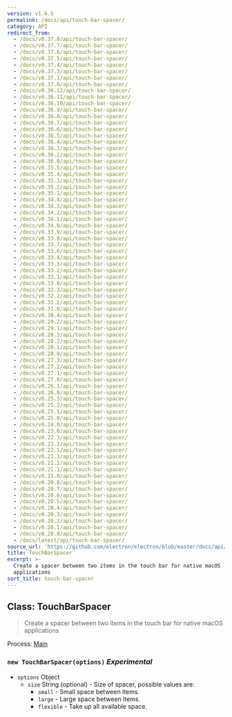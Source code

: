 ```yaml
---
version: v1.6.5
permalink: /docs/api/touch-bar-spacer/
category: API
redirect_from:
  - /docs/v0.37.8/api/touch-bar-spacer/
  - /docs/v0.37.7/api/touch-bar-spacer/
  - /docs/v0.37.6/api/touch-bar-spacer/
  - /docs/v0.37.5/api/touch-bar-spacer/
  - /docs/v0.37.4/api/touch-bar-spacer/
  - /docs/v0.37.3/api/touch-bar-spacer/
  - /docs/v0.37.1/api/touch-bar-spacer/
  - /docs/v0.37.0/api/touch-bar-spacer/
  - /docs/v0.36.12/api/touch-bar-spacer/
  - /docs/v0.36.11/api/touch-bar-spacer/
  - /docs/v0.36.10/api/touch-bar-spacer/
  - /docs/v0.36.9/api/touch-bar-spacer/
  - /docs/v0.36.8/api/touch-bar-spacer/
  - /docs/v0.36.7/api/touch-bar-spacer/
  - /docs/v0.36.6/api/touch-bar-spacer/
  - /docs/v0.36.5/api/touch-bar-spacer/
  - /docs/v0.36.4/api/touch-bar-spacer/
  - /docs/v0.36.3/api/touch-bar-spacer/
  - /docs/v0.36.2/api/touch-bar-spacer/
  - /docs/v0.36.0/api/touch-bar-spacer/
  - /docs/v0.35.5/api/touch-bar-spacer/
  - /docs/v0.35.4/api/touch-bar-spacer/
  - /docs/v0.35.3/api/touch-bar-spacer/
  - /docs/v0.35.2/api/touch-bar-spacer/
  - /docs/v0.35.1/api/touch-bar-spacer/
  - /docs/v0.34.4/api/touch-bar-spacer/
  - /docs/v0.34.3/api/touch-bar-spacer/
  - /docs/v0.34.2/api/touch-bar-spacer/
  - /docs/v0.34.1/api/touch-bar-spacer/
  - /docs/v0.34.0/api/touch-bar-spacer/
  - /docs/v0.33.9/api/touch-bar-spacer/
  - /docs/v0.33.8/api/touch-bar-spacer/
  - /docs/v0.33.7/api/touch-bar-spacer/
  - /docs/v0.33.6/api/touch-bar-spacer/
  - /docs/v0.33.4/api/touch-bar-spacer/
  - /docs/v0.33.3/api/touch-bar-spacer/
  - /docs/v0.33.2/api/touch-bar-spacer/
  - /docs/v0.33.1/api/touch-bar-spacer/
  - /docs/v0.33.0/api/touch-bar-spacer/
  - /docs/v0.32.3/api/touch-bar-spacer/
  - /docs/v0.32.2/api/touch-bar-spacer/
  - /docs/v0.31.2/api/touch-bar-spacer/
  - /docs/v0.31.0/api/touch-bar-spacer/
  - /docs/v0.30.4/api/touch-bar-spacer/
  - /docs/v0.29.2/api/touch-bar-spacer/
  - /docs/v0.29.1/api/touch-bar-spacer/
  - /docs/v0.28.3/api/touch-bar-spacer/
  - /docs/v0.28.2/api/touch-bar-spacer/
  - /docs/v0.28.1/api/touch-bar-spacer/
  - /docs/v0.28.0/api/touch-bar-spacer/
  - /docs/v0.27.3/api/touch-bar-spacer/
  - /docs/v0.27.2/api/touch-bar-spacer/
  - /docs/v0.27.1/api/touch-bar-spacer/
  - /docs/v0.27.0/api/touch-bar-spacer/
  - /docs/v0.26.1/api/touch-bar-spacer/
  - /docs/v0.26.0/api/touch-bar-spacer/
  - /docs/v0.25.3/api/touch-bar-spacer/
  - /docs/v0.25.2/api/touch-bar-spacer/
  - /docs/v0.25.1/api/touch-bar-spacer/
  - /docs/v0.25.0/api/touch-bar-spacer/
  - /docs/v0.24.0/api/touch-bar-spacer/
  - /docs/v0.23.0/api/touch-bar-spacer/
  - /docs/v0.22.3/api/touch-bar-spacer/
  - /docs/v0.22.2/api/touch-bar-spacer/
  - /docs/v0.22.1/api/touch-bar-spacer/
  - /docs/v0.21.3/api/touch-bar-spacer/
  - /docs/v0.21.2/api/touch-bar-spacer/
  - /docs/v0.21.1/api/touch-bar-spacer/
  - /docs/v0.21.0/api/touch-bar-spacer/
  - /docs/v0.20.8/api/touch-bar-spacer/
  - /docs/v0.20.7/api/touch-bar-spacer/
  - /docs/v0.20.6/api/touch-bar-spacer/
  - /docs/v0.20.5/api/touch-bar-spacer/
  - /docs/v0.20.4/api/touch-bar-spacer/
  - /docs/v0.20.3/api/touch-bar-spacer/
  - /docs/v0.20.2/api/touch-bar-spacer/
  - /docs/v0.20.1/api/touch-bar-spacer/
  - /docs/v0.20.0/api/touch-bar-spacer/
  - /docs/latest/api/touch-bar-spacer/
source_url: 'https://github.com/electron/electron/blob/master/docs/api/touch-bar-spacer.md'
title: TouchBarSpacer
excerpt: >-
  Create a spacer between two items in the touch bar for native macOS
  applications
sort_title: touch-bar-spacer
---
```




<!--


                                      ::::
                                    :o+//+o:
                                    +o    oo-
                                    :o+//oo/+o/
                                      -::-   -oo:
                                               /s/
                      -::::::::-                :s/  :::--
                  :+oo+////////+:        -:/+oo/ :s:-///++oo+:
                /o+:                -/+oo+/:-     +o-      -:+o:
               /s:              -:+o+/:           -o+         :s/
              -s/            -/oo/:                /s-         +s-
              -s/         -/oo/-                   -s/         /s-
               oo       :+o/-                       oo         oo
               -s/    :oo/                          /s-       /s-
                :s/ :oo:              -::-          /s-      /s:
                  -+o/               /ssss/         :s:    -+o-
                 :o+--               /ssss/         :s:   :o+-
                :s/  +o:              -::-          /s-   --
               -s/    :+o/-                         /s-
               oo       -+o+-                       oo
              -s/         -/oo/-                   -s/
             -+soo+:         -/oo/:                /s-      /oooo+-
             o+   :s:           -:+o+/:-          -o+      /s:  -oo
             oo:--/s:       ::      -:+oo+/:-     -/-      /s/--:o+
              :+++/-        :s:          -:/+ooo++//////++oo//+o+:
                             /s:                --::::::--
                              /s/              /s-
                               :oo:          :oo:
                                 /oo/-    -/oo/
                                   -/+oooo+/-





                   _______  _______  _______  _______  __
                  |       ||       ||       ||       ||  |
                  |  _____||_     _||   _   ||    _  ||  |
                  | |_____   |   |  |  | |  ||   |_| ||  |
                  |_____  |  |   |  |  |_|  ||    ___||__|
                   _____| |  |   |  |       ||   |     __
                  |_______|  |___|  |_______||___|    |__|


    This file is generated automatically, so it should not be edited.

    To make changes, head over to the electron/electron repository:

    https://github.com/electron/electron/blob/master/docs/api/touch-bar-spacer.md

    Thanks!

-->
## Class: TouchBarSpacer

> Create a spacer between two items in the touch bar for native macOS applications

Process: [Main]({{site.baseurl}}/docs/tutorial/quick-start#main-process)

### `new TouchBarSpacer(options)` _Experimental_

*   `options` Object
    *   `size` String (optional) - Size of spacer, possible values are:
        *   `small` - Small space between items.
        *   `large` - Large space between items.
        *   `flexible` - Take up all available space.
